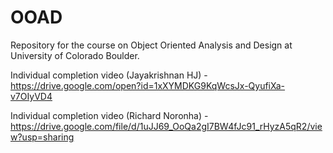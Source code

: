 # OOAD
Repository for the course on Object Oriented Analysis and Design at University of Colorado Boulder.

Individual completion video (Jayakrishnan HJ) - https://drive.google.com/open?id=1xXYMDKG9KqWcsJx-QyufiXa-v7OIyVD4

Individual completion video (Richard Noronha) - 
https://drive.google.com/file/d/1uJJ69_OoQa2gI7BW4fJc91_rHyzA5qR2/view?usp=sharing
